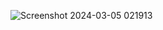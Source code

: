 
![Screenshot 2024-03-05 021913](https://github.com/RahtriGunantha/Prototype1/assets/64734950/ebbdf485-5ee4-40fa-beca-72731b4c8703)
